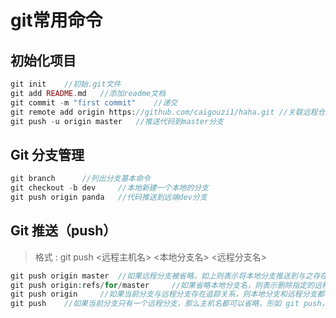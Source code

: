 # git常用命令

## 初始化项目

```php
git init	//初始.git文件
git add README.md	//添加readme文档
git commit -m "first commit"	//递交
git remote add origin https://github.com/caigouzi1/haha.git	//关联远程仓库
git push -u origin master	//推送代码到master分支
```

## Git 分支管理

```php
git branch		//列出分支基本命令
git checkout -b dev		//本地新建一个本地的分支
git push origin panda	//代码推送到远端dev分支
```

## Git 推送（push）

> 格式 : git push <远程主机名> <本地分支名>  <远程分支名> 

```php
git push origin master	//如果远程分支被省略，如上则表示将本地分支推送到与之存在追踪关系的远程分支（通常两者同名），如果该远程分支不存在，则会被新建
git push origin:refs/for/master		//如果省略本地分支名，则表示删除指定的远程分支，因为这等同于推送一个空的本地分支到远程分支，等同于 git push origin --delete master
git push origin		//如果当前分支与远程分支存在追踪关系，则本地分支和远程分支都可以省略，将当前分支推送到origin主机的对应分支
git push	//如果当前分支只有一个远程分支，那么主机名都可以省略，形如 git push，可以使用git branch -r ，查看远程的分支名
```


